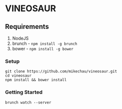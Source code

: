 # VINEOSAUR

## Requirements
1. NodeJS
2. brunch - `npm install -g brunch`
3. bower - `npm install -g bower`

### Setup

    git clone https://github.com/mikechau/vineosaur.git
    cd vineosaur
    npm install && bower install

### Getting Started

    brunch watch --server
